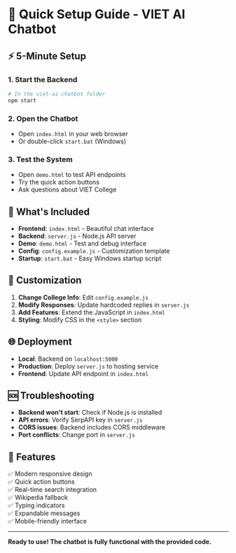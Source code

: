 # 🚀 Quick Setup Guide - VIET AI Chatbot

## ⚡ 5-Minute Setup

### 1. Start the Backend
```bash
# In the viet-ai-chatbot folder
npm start
```

### 2. Open the Chatbot
- Open `index.html` in your web browser
- Or double-click `start.bat` (Windows)

### 3. Test the System
- Open `demo.html` to test API endpoints
- Try the quick action buttons
- Ask questions about VIET College

## 📁 What's Included

- **Frontend**: `index.html` - Beautiful chat interface
- **Backend**: `server.js` - Node.js API server
- **Demo**: `demo.html` - Test and debug interface
- **Config**: `config.example.js` - Customization template
- **Startup**: `start.bat` - Easy Windows startup script

## 🔧 Customization

1. **Change College Info**: Edit `config.example.js`
2. **Modify Responses**: Update hardcoded replies in `server.js`
3. **Add Features**: Extend the JavaScript in `index.html`
4. **Styling**: Modify CSS in the `<style>` section

## 🌐 Deployment

- **Local**: Backend on `localhost:5000`
- **Production**: Deploy `server.js` to hosting service
- **Frontend**: Update API endpoint in `index.html`

## 🆘 Troubleshooting

- **Backend won't start**: Check if Node.js is installed
- **API errors**: Verify SerpAPI key in `server.js`
- **CORS issues**: Backend includes CORS middleware
- **Port conflicts**: Change port in `server.js`

## 📱 Features

✅ Modern responsive design  
✅ Quick action buttons  
✅ Real-time search integration  
✅ Wikipedia fallback  
✅ Typing indicators  
✅ Expandable messages  
✅ Mobile-friendly interface  

---

**Ready to use! The chatbot is fully functional with the provided code.**

